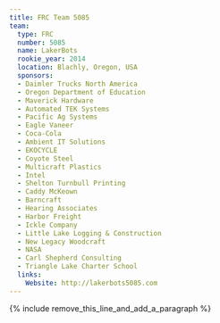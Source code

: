 ```yaml
---
title: FRC Team 5085
team:
  type: FRC
  number: 5085
  name: LakerBots
  rookie_year: 2014
  location: Blachly, Oregon, USA
  sponsors:
  - Daimler Trucks North America
  - Oregon Department of Education
  - Maverick Hardware
  - Automated TEK Systems
  - Pacific Ag Systems
  - Eagle Vaneer
  - Coca-Cola
  - Ambient IT Solutions
  - EKOCYCLE
  - Coyote Steel
  - Multicraft Plastics
  - Intel
  - Shelton Turnbull Printing
  - Caddy McKeown
  - Barncraft
  - Hearing Associates
  - Harbor Freight
  - Ickle Company
  - Little Lake Logging & Construction
  - New Legacy Woodcraft
  - NASA
  - Carl Shepherd Consulting
  - Triangle Lake Charter School
  links:
    Website: http://lakerbots5085.com
---
```


{% include remove_this_line_and_add_a_paragraph %}